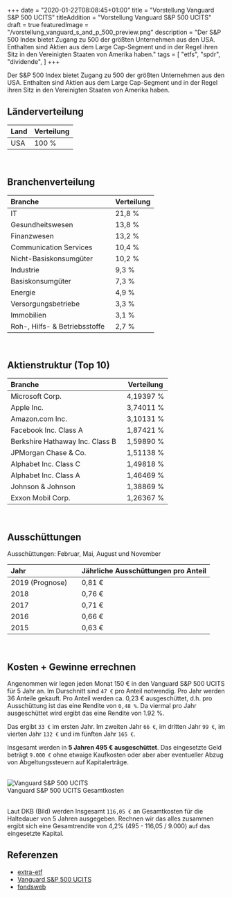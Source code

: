 +++
date = "2020-01-22T08:08:45+01:00"
title = "Vorstellung Vanguard S&P 500 UCITS"
titleAddition = "Vorstellung Vanguard S&P 500 UCITS"
draft = true
featuredImage = "/vorstellung_vanguard_s_and_p_500_preview.png"
description = "Der S&P 500 Index bietet Zugang zu 500 der größten Unternehmen aus den USA. Enthalten sind Aktien aus dem Large Cap-Segment und in der Regel ihren Sitz in den Vereinigten Staaten von Amerika haben."
tags = [
    "etfs",
    "spdr",
    "dividende",
]
+++

Der S&P 500 Index bietet Zugang zu 500 der größten Unternehmen aus den USA. Enthalten sind Aktien aus dem Large Cap-Segment und in der Regel ihren Sitz in den Vereinigten Staaten von Amerika haben.


## Länderverteilung

Land                   | Verteilung
:----------------------| --------
USA	                   | 100 %
<br>


## Branchenverteilung

Branche                       | Verteilung
:---------------------------- | --------
IT	                          | 21,8 %
Gesundheitswesen	            | 13,8 %
Finanzwesen	                  | 13,2 %
Communication Services	      | 10,4 %
Nicht-Basiskonsumgüter	      | 10,2 %
Industrie	                    | 9,3 %
Basiskonsumgüter	            | 7,3 %
Energie	                      | 4,9 %
Versorgungsbetriebe	          | 3,3 %
Immobilien	                  | 3,1 %
Roh-, Hilfs- & Betriebsstoffe	&nbsp;| 2,7 %
<br>


## Aktienstruktur (Top 10)

Branche                         | Verteilung
:------------------------------ | --------
Microsoft Corp.	                | 4,19397 %
Apple Inc.	                    | 3,74011 %
Amazon.com Inc.	                | 3,10131 %
Facebook Inc. Class A	          | 1,87421 %
Berkshire Hathaway Inc. Class B	&nbsp;| 1,59890 %
JPMorgan Chase & Co.	          | 1,51138 %
Alphabet Inc. Class C	          | 1,49818 %
Alphabet Inc. Class A	          | 1,46469 %
Johnson & Johnson	              | 1,38869 %
Exxon Mobil Corp.	              | 1,26367 %
<br>


## Ausschüttungen

Ausschüttungen: Februar, Mai, August und November


Jahr                          | Jährliche Ausschüttungen pro Anteil
:-----------------------------| --------
2019 (Prognose)	&nbsp; &nbsp; | 0,81 €
2018	                        | 0,76 €
2017	                        | 0,71 €
2016	                        | 0,66 €
2015	                        | 0,63 €
<br>


## Kosten + Gewinne errechnen

Angenommen wir legen jeden Monat 150 € in den Vanguard S&P 500 UCITS für 5 Jahr an. Im Durschnitt sind `47 €` pro Anteil notwendig.
Pro Jahr werden 36 Anteile gekauft. Pro Anteil werden ca. 0,23 € ausgeschüttet, d.h. pro Ausschüttung ist das eine Rendite von
`0,48 %`. Da viermal pro Jahr ausgeschüttet wird ergibt das eine Rendite von 1.92 %.

Das ergibt `33 €` im ersten Jahr. Im zweiten Jahr `66 €`, im dritten Jahr `99 €`, im vierten Jahr `132 €` und im fünften Jahr `165 €`.

Insgesamt werden in **5 Jahren 495 € ausgeschüttet**. Das eingesetzte Geld beträgt `9.000 €` ohne etwaige Kaufkosten oder aber aber
eventueller Abzug von Abgeltungssteuern auf Kapitalerträge.


<br>
<img src="/vorstellung_vanguard_s_and_p_500.png" class="center" alt="Vanguard S&P 500 UCITS"/>
<div class="right">Vanguard S&P 500 UCITS Gesamtkosten</div>
<br>


Laut DKB (Bild) werden Insgesamt `116,05 €` an Gesamtkosten für die Haltedauer von 5 Jahren ausgegeben. Rechnen wir das alles
zusammen ergibt sich eine Gesamtrendite von 4,2% (495 - 116,05 / 9.000) auf das eingesetzte Kapital.


## Referenzen

- [extra-etf](https://de.extraetf.com/etf-profile/IE00B3XXRP09 "extra-etf")
- [Vanguard S&P 500 UCITS](https://www.de.vanguard/web/cf/professionell/de/produktart/detailansicht/etf/9503/EQUITY/overview "Vanguard S&P 500 UCITS")
- [fondsweb](https://www.fondsweb.com/de/IE00B3XXRP09 "fondsweb")

